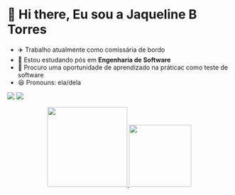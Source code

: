 # 👋 Hi there, Eu sou a Jaqueline B Torres


- ✈️ Trabalho atualmente como comissária de bordo
- 🌱 Estou estudando pós em **Engenharia de Software**
- 🔎 Procuro uma oportunidade de aprendizado na práticac como teste de software
- 😆 Pronouns: ela/dela

 <a href="https://instagram.com/jaquecom.q" target="_blank"><img src="https://img.shields.io/badge/-Instagram-%23E4405F?style=for-the-badge&logo=instagram&logoColor=white" target="_blank"></a>
<a href="https://www.linkedin.com/in/jaquelineborgestorres-45875016a" target="_blank"><img src="https://img.shields.io/badge/-LinkedIn-%230077B5?style=for-the-badge&logo=linkedin&logoColor=white" target="_blank"></a> 

<div align="center">
  <a href="https://github.com/jaquelinebtorres">
  <img height="180em" src="https://github-readme-stats.vercel.app/api?username=jaquelinebtorres&show_icons=true&theme=dracula&include_all_commits=true&count_private=true"/>
  <img height="140em" src="https://github-readme-stats.vercel.app/api/top-langs/?username=jaquelinebtorres&layout=compact&langs_count=7&theme=dark"
 
</div>
